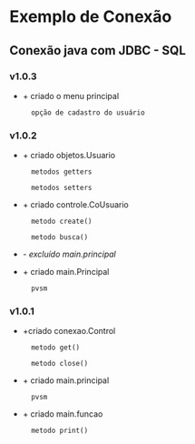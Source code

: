 # Exemplo de Conexão
## Conexão java com JDBC - SQL
### v1.0.3
+ \+ criado o menu principal
		
		opção de cadastro do usuário
		
### v1.0.2
+ \+ criado objetos.Usuario

		metodos getters
	
		metodos setters
			
+ \+ criado controle.CoUsuario

		metodo create()

		metodo busca()

+	\- _excluído main.principal_
+ \+ criado main.Principal

		pvsm

### v1.0.1
+ \+criado conexao.Control

		metodo get()
	
		metodo close()
  
+ \+ criado main.principal
		
		pvsm
		
+ \+ criado main.funcao
    
		metodo print()
